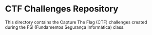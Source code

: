 # CTF Challenges Repository


This directory contains the Capture The Flag (CTF) challenges created during the FSI (Fundamentos Segurança Informática) class.
